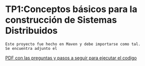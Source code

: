 # TP1:Conceptos básicos para la construcción de Sistemas Distribuidos 
		
	Este proyecto fue hecho en Maven y debe importarse como tal. 
	Se encuentra adjunto el 
[PDF con las preguntas y pasos a seguir para ejecutar el codigo](https://github.com/JuSacco/SistemasDistribuidos-UNLu/blob/master/TP1/Informe%20TP1.pdf)
		
